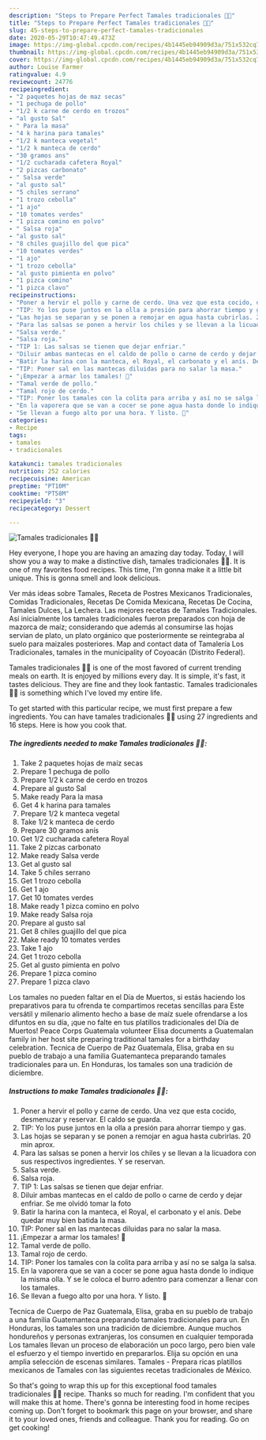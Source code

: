 ```yaml
---
description: "Steps to Prepare Perfect Tamales tradicionales 🌽🐷"
title: "Steps to Prepare Perfect Tamales tradicionales 🌽🐷"
slug: 45-steps-to-prepare-perfect-tamales-tradicionales
date: 2020-05-29T10:47:49.473Z
image: https://img-global.cpcdn.com/recipes/4b1445eb94909d3a/751x532cq70/tamales-tradicionales-🌽🐷-foto-principal.jpg
thumbnail: https://img-global.cpcdn.com/recipes/4b1445eb94909d3a/751x532cq70/tamales-tradicionales-🌽🐷-foto-principal.jpg
cover: https://img-global.cpcdn.com/recipes/4b1445eb94909d3a/751x532cq70/tamales-tradicionales-🌽🐷-foto-principal.jpg
author: Louise Farmer
ratingvalue: 4.9
reviewcount: 24776
recipeingredient:
- "2 paquetes hojas de maz secas"
- "1 pechuga de pollo"
- "1/2 k carne de cerdo en trozos"
- "al gusto Sal"
- " Para la masa"
- "4 k harina para tamales"
- "1/2 k manteca vegetal"
- "1/2 k manteca de cerdo"
- "30 gramos ans"
- "1/2 cucharada cafetera Royal"
- "2 pizcas carbonato"
- " Salsa verde"
- "al gusto sal"
- "5 chiles serrano"
- "1 trozo cebolla"
- "1 ajo"
- "10 tomates verdes"
- "1 pizca comino en polvo"
- " Salsa roja"
- "al gusto sal"
- "8 chiles guajillo del que pica"
- "10 tomates verdes"
- "1 ajo"
- "1 trozo cebolla"
- "al gusto pimienta en polvo"
- "1 pizca comino"
- "1 pizca clavo"
recipeinstructions:
- "Poner a hervir el pollo y carne de cerdo. Una vez que esta cocido, desmenuzar y reservar. El caldo se guarda."
- "TIP: Yo los puse juntos en la olla a presión para ahorrar tiempo y gas."
- "Las hojas se separan y se ponen a remojar en agua hasta cubrirlas. 20 min aprox."
- "Para las salsas se ponen a hervir los chiles y se llevan a la licuadora con sus respectivos ingredientes. Y se reservan."
- "Salsa verde."
- "Salsa roja."
- "TIP 1: Las salsas se tienen que dejar enfriar."
- "Diluir ambas mantecas en el caldo de pollo o carne de cerdo y dejar enfriar. Se me olvidó tomar la foto"
- "Batir la harina con la manteca, el Royal, el carbonato y el anís. Debe quedar muy bien batida la masa."
- "TIP: Poner sal en las mantecas diluidas para no salar la masa."
- "¡Empezar a armar los tamales! 🌽"
- "Tamal verde de pollo."
- "Tamal rojo de cerdo."
- "TIP: Poner los tamales con la colita para arriba y así no se salga la salsa."
- "En la vaporera que se van a cocer se pone agua hasta donde lo indique la misma olla. Y se le coloca el burro adentro para comenzar a llenar con los tamales."
- "Se llevan a fuego alto por una hora. Y listo. 🤤"
categories:
- Recipe
tags:
- tamales
- tradicionales

katakunci: tamales tradicionales 
nutrition: 252 calories
recipecuisine: American
preptime: "PT10M"
cooktime: "PT58M"
recipeyield: "3"
recipecategory: Dessert

---
```



![Tamales tradicionales 🌽🐷](https://img-global.cpcdn.com/recipes/4b1445eb94909d3a/751x532cq70/tamales-tradicionales-🌽🐷-foto-principal.jpg)

Hey everyone, I hope you are having an amazing day today. Today, I will show you a way to make a distinctive dish, tamales tradicionales 🌽🐷. It is one of my favorites food recipes. This time, I'm gonna make it a little bit unique. This is gonna smell and look delicious.

Ver más ideas sobre Tamales, Receta de Postres Mexicanos Tradicionales, Comidas Tradicionales, Recetas De Comida Mexicana, Recetas De Cocina, Tamales Dulces, La Lechera. Las mejores recetas de Tamales Tradicionales. Así inicialmente los tamales tradicionales fueron preparados con hoja de mazorca de maíz; considerando que además al consumirse las hojas servian de plato, un plato orgánico que posteriormente se reintegraba al suelo para maizales posteriores. Map and contact data of Tamalería Los Tradicionales, tamales in the municipality of Coyoacán (Distrito Federal).

Tamales tradicionales 🌽🐷 is one of the most favored of current trending meals on earth. It is enjoyed by millions every day. It is simple, it's fast, it tastes delicious. They are fine and they look fantastic. Tamales tradicionales 🌽🐷 is something which I've loved my entire life.


To get started with this particular recipe, we must first prepare a few ingredients. You can have tamales tradicionales 🌽🐷 using 27 ingredients and 16 steps. Here is how you cook that.

<!--inarticleads1-->

##### The ingredients needed to make Tamales tradicionales 🌽🐷:

1. Take 2 paquetes hojas de maíz secas
1. Prepare 1 pechuga de pollo
1. Prepare 1/2 k carne de cerdo en trozos
1. Prepare al gusto Sal
1. Make ready  Para la masa
1. Get 4 k harina para tamales
1. Prepare 1/2 k manteca vegetal
1. Take 1/2 k manteca de cerdo
1. Prepare 30 gramos anís
1. Get 1/2 cucharada cafetera Royal
1. Take 2 pizcas carbonato
1. Make ready  Salsa verde
1. Get al gusto sal
1. Take 5 chiles serrano
1. Get 1 trozo cebolla
1. Get 1 ajo
1. Get 10 tomates verdes
1. Make ready 1 pizca comino en polvo
1. Make ready  Salsa roja
1. Prepare al gusto sal
1. Get 8 chiles guajillo del que pica
1. Make ready 10 tomates verdes
1. Take 1 ajo
1. Get 1 trozo cebolla
1. Get al gusto pimienta en polvo
1. Prepare 1 pizca comino
1. Prepare 1 pizca clavo


Los tamales no pueden faltar en el Día de Muertos, si estás haciendo los preparativos para tu ofrenda te compartimos recetas sencillas para Este versátil y milenario alimento hecho a base de maíz suele ofrendarse a los difuntos en su día, ¡que no falte en tus platillos tradicionales del Día de Muertos! Peace Corps Guatemala volunteer Elisa documents a Guatemalan family in her host site preparing traditional tamales for a birthday celebration. Tecnica de Cuerpo de Paz Guatemala, Elisa, graba en su pueblo de trabajo a una familia Guatemanteca preparando tamales tradicionales para un. En Honduras, los tamales son una tradición de diciembre. 

<!--inarticleads2-->

##### Instructions to make Tamales tradicionales 🌽🐷:

1. Poner a hervir el pollo y carne de cerdo. Una vez que esta cocido, desmenuzar y reservar. El caldo se guarda.
1. TIP: Yo los puse juntos en la olla a presión para ahorrar tiempo y gas.
1. Las hojas se separan y se ponen a remojar en agua hasta cubrirlas. 20 min aprox.
1. Para las salsas se ponen a hervir los chiles y se llevan a la licuadora con sus respectivos ingredientes. Y se reservan.
1. Salsa verde.
1. Salsa roja.
1. TIP 1: Las salsas se tienen que dejar enfriar.
1. Diluir ambas mantecas en el caldo de pollo o carne de cerdo y dejar enfriar. Se me olvidó tomar la foto
1. Batir la harina con la manteca, el Royal, el carbonato y el anís. Debe quedar muy bien batida la masa.
1. TIP: Poner sal en las mantecas diluidas para no salar la masa.
1. ¡Empezar a armar los tamales! 🌽
1. Tamal verde de pollo.
1. Tamal rojo de cerdo.
1. TIP: Poner los tamales con la colita para arriba y así no se salga la salsa.
1. En la vaporera que se van a cocer se pone agua hasta donde lo indique la misma olla. Y se le coloca el burro adentro para comenzar a llenar con los tamales.
1. Se llevan a fuego alto por una hora. Y listo. 🤤


Tecnica de Cuerpo de Paz Guatemala, Elisa, graba en su pueblo de trabajo a una familia Guatemanteca preparando tamales tradicionales para un. En Honduras, los tamales son una tradición de diciembre. Aunque muchos hondureños y personas extranjeras, los consumen en cualquier temporada Los tamales llevan un proceso de elaboración un poco largo, pero bien vale el esfuerzo y el tiempo invertido en prepararlos. Elija su opción en una amplia selección de escenas similares. Tamales - Prepara ricas platillos mexicanos de Tamales con las siguientes recetas tradicionales de México. 

So that's going to wrap this up for this exceptional food tamales tradicionales 🌽🐷 recipe. Thanks so much for reading. I'm confident that you will make this at home. There's gonna be interesting food in home recipes coming up. Don't forget to bookmark this page on your browser, and share it to your loved ones, friends and colleague. Thank you for reading. Go on get cooking!
